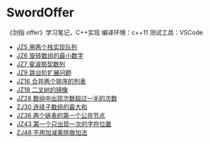 # SwordOffer

《剑指 offer》学习笔记，C++实现
编译环境：c++11
测试工具：VSCode

- [JZ5 用两个栈实现队列](./JZ5用两个栈实现队列/stack.cpp)
- [JZ6 旋转数组的最小数字](./JZ6旋转数组的最小数字/min_array.cpp)
- [JZ7 斐波那契数列](./JZ7斐波那契数列/fibonacci.cpp)
- [JZ9 跳台阶扩展问题](./JZ9跳台阶扩展问题/jump_float.cpp)
- [JZ16 合并两个排序的列表](./JZ16合并两个排序的列表/merge_list.cpp)
- [JZ18 二叉树的镜像](./JZ18二叉树的镜像/mirror_tree_node.cpp)
- [JZ28 数组中出现次数超过一半的次数](./JZ28数组中出现次数超过一半的次数/more_than_half_num.cpp)
- [ZJ30 连续子数组的最大和](./ZJ30连续子数组的最大和/find_greatest_sum.cpp)
- [JZ36 两个链表的第一个公共节点](./JZ36两个链表的第一个公共节点/find_common_node.cpp)
- [JZ43 第一个只出现一次的字符位置](./JZ43第一个只出现一次的字符位置/find_first_char.cpp)
- [ZJ48 不用加减乘除做加法](./ZJ48不用加减乘除做加法/add.cpp)
